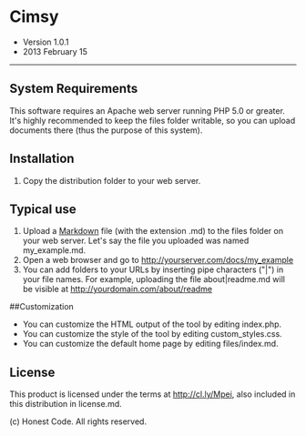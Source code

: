 Cimsy
=====

* Version 1.0.1
* 2013 February 15

---

## System Requirements

This software requires an Apache web server running PHP 5.0 or greater. It's highly recommended to keep the files folder writable, so you can upload documents there (thus the purpose of this system). 

## Installation

1. Copy the distribution folder to your web server.

## Typical use

1. Upload a [Markdown](http://daringfireball.net/projects/markdown/syntax) file (with the extension .md) to the files folder on your web server. Let's say the file you uploaded was named my_example.md.
2. Open a web browser and go to http://yourserver.com/docs/my_example
3. You can add folders to your URLs by inserting pipe characters ("|") in your file names. For example, uploading the file about|readme.md will be visible at http://yourdomain.com/about/readme

##Customization

* You can customize the HTML output of the tool by editing index.php. 
* You can customize the style of the tool by editing custom_styles.css.
* You can customize the default home page by editing files/index.md.

## License

This product is licensed under the terms at <http://cl.ly/Mpei>, also included in this distribution in license.md.

(c) Honest Code. All rights reserved.